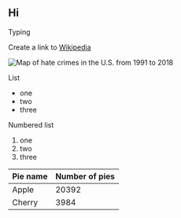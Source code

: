 ## Hi

Typing

Create a link to [Wikipedia](https://wikipedia.org/)

![Map of hate crimes in the U.S. from 1991 to 2018](https://docs.google.com/spreadsheets/d/e/2PACX-1vSvC0TUV4Ai_xq_m2lpWq99AC5SCdlhh4YRCynd1pD1v5BeTUJJcrYYxZnX84RXDtt2bjTdQRV9mNBt/pubchart?oid=1062704220&format=image)

List
* one
* two
* three

Numbered list
1. one
2. two
3. three

| Pie name | Number of pies |
|----------|----------------|
|Apple     |20392           |
|Cherry    |3984            |
